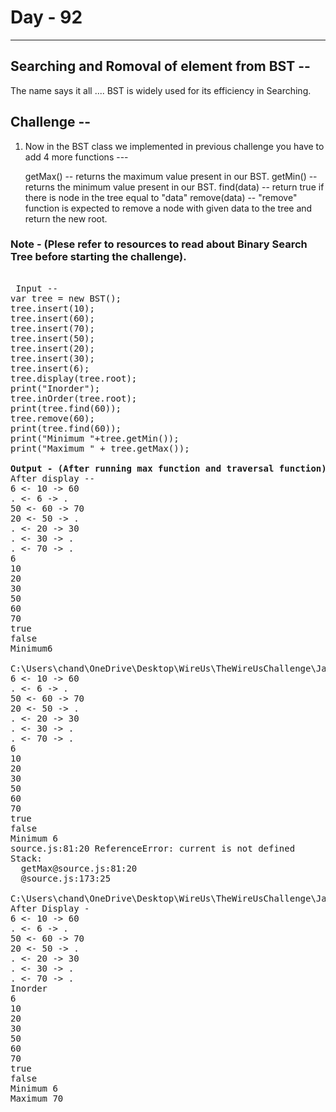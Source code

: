  # Day - 92
---
## Searching and Romoval of element from BST  --
The name says it all .... BST is widely used for its efficiency in Searching.

## Challenge --  
1. Now in the BST class we implemented in previous challenge you have to add 4 more functions --- 
    
    getMax() --  returns the maximum value present in our BST.
    getMin() --  returns the minimum value present in our BST.
    find(data) -- return true if there is node in the tree equal to "data"
    remove(data) -- "remove" function is expected to remove a node with given data to the tree and return the new root.
### Note - (Plese refer to resources to read about Binary Search Tree before starting the challenge).

<pre> 
 Input -- 
var tree = new BST();
tree.insert(10);
tree.insert(60);
tree.insert(70);
tree.insert(50);
tree.insert(20);
tree.insert(30);
tree.insert(6);
tree.display(tree.root);
print("Inorder");
tree.inOrder(tree.root);
print(tree.find(60));
tree.remove(60);
print(tree.find(60));
print("Minimum "+tree.getMin());
print("Maximum " + tree.getMax());

<b>Output - (After running max function and traversal function)</b> 
After display -- 
6 <- 10 -> 60
. <- 6 -> .
50 <- 60 -> 70
20 <- 50 -> .
. <- 20 -> 30
. <- 30 -> .
. <- 70 -> .
6
10
20
30
50
60
70
true
false
Minimum6

C:\Users\chand\OneDrive\Desktop\WireUs\TheWireUsChallenge\JavaScript DSA\JSDSA_DAY92>js source.js
6 <- 10 -> 60
. <- 6 -> .
50 <- 60 -> 70
20 <- 50 -> .
. <- 20 -> 30
. <- 30 -> .
. <- 70 -> .
6
10
20
30
50
60
70
true
false
Minimum 6
source.js:81:20 ReferenceError: current is not defined
Stack:
  getMax@source.js:81:20
  @source.js:173:25

C:\Users\chand\OneDrive\Desktop\WireUs\TheWireUsChallenge\JavaScript DSA\JSDSA_DAY92>js source.js
After Display -
6 <- 10 -> 60
. <- 6 -> .
50 <- 60 -> 70
20 <- 50 -> .
. <- 20 -> 30
. <- 30 -> .
. <- 70 -> .
Inorder
6
10
20
30
50
60
70
true
false
Minimum 6
Maximum 70
</pre>